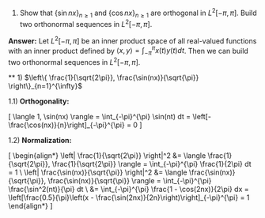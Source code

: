 1. Show that $\{\sin nx\}_{n \geq 1}$ and $\{\cos nx\}_{n \geq 1}$ are orthogonal in $L^2[-\pi,\pi]$. Build two orthonormal sequences in $L^2[-\pi,\pi]$.

**Answer:** Let $L^2[-\pi,\pi]$ be an inner product space of all real-valued functions with an inner product defined by $\langle x, y \rangle = \int_{-\pi}^{\pi} x(t) y(t) dt$. Then we can build two orthonormal sequences in $L^2[-\pi,\pi]$.

** 1) $\left\{ \frac{1}{\sqrt{2\pi}}, \frac{\sin(nx)}{\sqrt{\pi}} \right\}_{n=1}^{\infty}$

   1.1) **Orthogonality:**

   \[
   \langle 1, \sin(nx) \rangle = \int_{-\pi}^{\pi} \sin(nt) dt = \left[-\frac{\cos(nx)}{n}\right]_{-\pi}^{\pi} = 0
   \]

   1.2) **Normalization:**

   \[
   \begin{align*}
   \left\| \frac{1}{\sqrt{2\pi}} \right\|^2 &= \langle \frac{1}{\sqrt{2\pi}}, \frac{1}{\sqrt{2\pi}} \rangle = \int_{-\pi}^{\pi} \frac{1}{2\pi} dt = 1 \\
   \left\| \frac{\sin(nx)}{\sqrt{\pi}} \right\|^2 &= \langle \frac{\sin(nx)}{\sqrt{\pi}}, \frac{\sin(nx)}{\sqrt{\pi}} \rangle = \int_{-\pi}^{\pi} \frac{\sin^2(nt)}{\pi} dt \\
   &= \int_{-\pi}^{\pi} \frac{1 - \cos(2nx)}{2\pi} dx = \left[\frac{0.5}{\pi}\left(x - \frac{\sin(2nx)}{2n}\right)\right]_{-\pi}^{\pi} = 1
   \end{align*}
   \]

